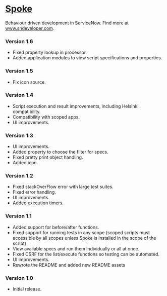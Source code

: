 # [Spoke](https://github.com/sn-developer/Spoke)
Behaviour driven development in ServiceNow. Find more at www.sndeveloper.com.

### Version 1.6
* Fixed property lookup in processor.
* Added application modules to view script specifications and properties.

### Version 1.5
* Fix icon source.

### Version 1.4
* Script execution and result improvements, including Helsinki compatibility.
* Compatibility with scoped apps.
* UI improvements.

### Version 1.3
* UI improvements.
* Added property to choose the filter for specs.
* Fixed pretty print object handling.
* Added icon.

### Version 1.2
* Fixed stackOverFlow error with large test suites.
* Fixed error handling.
* UI improvements.
* Added execution timers.

### Version 1.1
* Added support for before/after functions.
* Fixed support for running tests in any scope (scoped scripts must accessible
  by all scopes unless Spoke is installed in the scope of the script)
* View available specs and run them individually or all at once.
* Fixed CSRF for the list/execute functions so testing can be automated.
* UI improvements.
* Rewrote the README and added new README assets

### Version 1.0
* Initial release.
